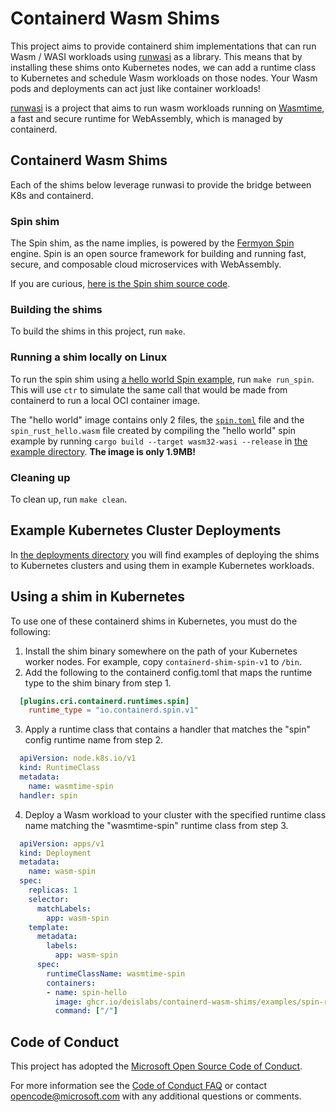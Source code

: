 # Containerd Wasm Shims
This project aims to provide containerd shim implementations that can run Wasm / WASI workloads using [runwasi](https://github.com/deislabs/runwasi) as a library. This means that by installing these shims onto Kubernetes nodes, we can add a runtime class to Kubernetes and schedule Wasm workloads on those nodes. Your Wasm pods and deployments can act just like container workloads!

[runwasi](https://github.com/deislabs/runwasi) is a project that aims to run wasm workloads running on [Wasmtime](https://wasmtime.dev/), a fast and secure runtime for WebAssembly, which is managed by containerd.

## Containerd Wasm Shims
Each of the shims below leverage runwasi to provide the bridge between K8s and containerd. 

### Spin shim
The Spin shim, as the name implies, is powered by the [Fermyon Spin](https://github.com/fermyon/spin) engine. Spin is an open source framework for building and running fast, secure, and composable cloud microservices with WebAssembly.

If you are curious, [here is the Spin shim source code](./containerd-shim-spin-v1).

### Building the shims
To build the shims in this project, run `make`.

### Running a shim locally on Linux
To run the spin shim using [a hello world Spin example](./images/spin), run `make run_spin`. This will use `ctr` to simulate the same call that would be made from containerd to run a local OCI container image.

The "hello world" image contains only 2 files, the [`spin.toml`](./images/spin/spin.toml) file and the `spin_rust_hello.wasm` file created by compiling the "hello world" spin example by running `cargo build --target wasm32-wasi --release` in [the example directory](./images/spin). **The image is only 1.9MB!**

### Cleaning up
To clean up, run `make clean`.

## Example Kubernetes Cluster Deployments
In [the deployments directory](deployments) you will find examples of deploying the shims to Kubernetes clusters and using them in example Kubernetes workloads.

## Using a shim in Kubernetes
To use one of these containerd shims in Kubernetes, you must do the following:
1. Install the shim binary somewhere on the path of your Kubernetes worker nodes. For example, copy `containerd-shim-spin-v1` to  `/bin`.
2. Add the following to the containerd config.toml that maps the runtime type to the shim binary from step 1.
  ```toml
    [plugins.cri.containerd.runtimes.spin]
      runtime_type = "io.containerd.spin.v1"
  ```
3. Apply a runtime class that contains a handler that matches the "spin" config runtime name from step 2.
  ```yaml
    apiVersion: node.k8s.io/v1
    kind: RuntimeClass
    metadata:
      name: wasmtime-spin
    handler: spin
  ```
4. Deploy a Wasm workload to your cluster with the specified runtime class name matching the "wasmtime-spin" runtime class from step 3.
  ```yaml
    apiVersion: apps/v1
    kind: Deployment
    metadata:
      name: wasm-spin
    spec:
      replicas: 1
      selector:
        matchLabels:
          app: wasm-spin
      template:
        metadata:
          labels:
            app: wasm-spin
        spec:
          runtimeClassName: wasmtime-spin
          containers:
          - name: spin-hello
            image: ghcr.io/deislabs/containerd-wasm-shims/examples/spin-rust-hello:latest
            command: ["/"]
  ```

## Code of Conduct

This project has adopted the [Microsoft Open Source Code of
Conduct](https://opensource.microsoft.com/codeofconduct/).

For more information see the [Code of Conduct
FAQ](https://opensource.microsoft.com/codeofconduct/faq/) or contact
[opencode@microsoft.com](mailto:opencode@microsoft.com) with any additional questions or comments.
